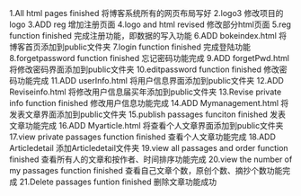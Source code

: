 1.All html pages finished
将博客系统所有的网页布局写好
2.logo3
修改项目的logo
3.ADD reg
增加注册页面
4.logo and html revised
修改部分html页面
5.reg function finished
完成注册功能，即数据的写入功能
6.ADD bokeindex.html
将博客首页添加到public文件夹
7.login function finished
完成登陆功能
8.forgetpassword function finished
忘记密码功能完成
9.ADD forgetPwd.html
将修改密码界面添加到public文件夹
10.editpassword function finished
修改密码功能完成
11.ADD userInfo.html
将用户信息界面添加到public文件夹
12.ADD Reviseinfo.html
将修改用户信息届买年添加到public文件夹
13.Revise private info function finished
修改用户信息功能完成
14.ADD Mymanagement.html
将发表文章界面添加到public文件夹
15.publish passages funciton finished
发表文章功能完成
16.ADD Myarticle.html
将查看个人文章界面添加到public文件夹
17.view private passages function finished
查看个人文章功能完成 
18.ADD Articledetail
添加Articledetail文件夹
19.view all passages and order function finished
查看所有人的文章和按作者、时间排序功能完成 
20.view the number of my passages function finished
查看自己文章个数，原创个数、摘抄个数功能完成
21.Delete passages funtion finished
删除文章功能成功